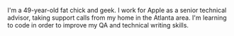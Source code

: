 I'm a 49-year-old fat chick and geek. I work for Apple as a senior technical advisor, taking support calls from my home in the Atlanta area. I'm learning to code in order to improve my QA and technical writing skills.
